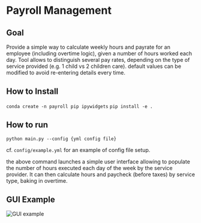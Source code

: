 # Payroll Management
## Goal
Provide a simple way to calculate weekly hours and payrate for an employee (including overtime logic), given a number of hours worked each day.
Tool allows to distinguish several pay rates, depending on the type of service provided (e.g. 1 child vs 2 children care).
default values can be modified to avoid re-entering details every time.

## How to Install
`conda create -n payroll pip ipywidgets`
`pip install -e .`
## How to run
`python main.py --config {yml config file}`

cf. `config/example.yml` for an example of config file setup.

the above command launches a simple user interface allowing to populate the number of hours executed each day of the week by the service provider.
It can then calculate hours and paycheck (before taxes) by service type, baking in overtime.  
## GUI Example
![GUI example](gui_example.png)
